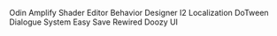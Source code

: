 Odin
Amplify Shader Editor
Behavior Designer
I2 Localization
DoTween
Dialogue System
Easy Save
Rewired
Doozy UI 